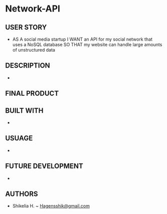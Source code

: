 # Network-API

## USER STORY

-  AS A social media startup
I WANT an API for my social network that uses a NoSQL database
SO THAT my website can handle large amounts of unstructured data

## DESCRIPTION

- 


## FINAL PRODUCT


## BUILT WITH

- 


## USUAGE

- 

## FUTURE DEVELOPMENT

- 

## AUTHORS

- Shikelia H. ~ Hagensshik@gmail.com
